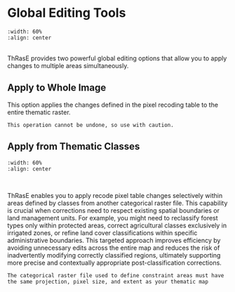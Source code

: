 # Global Editing Tools

```{image} images/global_editing_tools.webp
:width: 60%
:align: center
```
<br>
ThRasE provides two powerful global editing options that allow you to apply changes to multiple areas simultaneously.

## Apply to Whole Image

This option applies the changes defined in the pixel recoding table to the entire thematic raster.

```{warning}
This operation cannot be undone, so use with caution.
```

## Apply from Thematic Classes

```{image} images/global_editing_classes.webp
:width: 60%
:align: center
```
<br>

ThRasE enables you to apply recode pixel table changes selectively within areas defined by classes from another categorical raster file. This capability is crucial when corrections need to respect existing spatial boundaries or land management units. For example, you might need to reclassify forest types only within protected areas, correct agricultural classes exclusively in irrigated zones, or refine land cover classifications within specific administrative boundaries. This targeted approach improves efficiency by avoiding unnecessary edits across the entire map and reduces the risk of inadvertently modifying correctly classified regions, ultimately supporting more precise and contextually appropriate post-classification corrections.

```{warning}
The categorical raster file used to define constraint areas must have the same projection, pixel size, and extent as your thematic map
```
